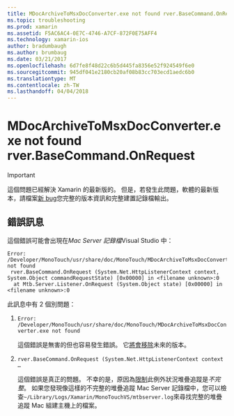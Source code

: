 ```yaml
---
title: MDocArchiveToMsxDocConverter.exe not found rver.BaseCommand.OnRequest
ms.topic: troubleshooting
ms.prod: xamarin
ms.assetid: F5AC6AC4-0E7C-4746-A7CF-872F0E75AFF4
ms.technology: xamarin-ios
author: bradumbaugh
ms.author: brumbaug
ms.date: 03/21/2017
ms.openlocfilehash: 6d7fe8f48d22c6b5d445fa8356e52f924549f6e0
ms.sourcegitcommit: 945df041e2180cb20af08b83cc703ecd1aedc6b0
ms.translationtype: MT
ms.contentlocale: zh-TW
ms.lasthandoff: 04/04/2018
---
```

# <a name="mdocarchivetomsxdocconverterexe-not-found-rverbasecommandonrequest"></a>MDocArchiveToMsxDocConverter.exe not found rver.BaseCommand.OnRequest

> [!IMPORTANT]
> 這個問題已經解決 Xamarin 的最新版的。 但是，若發生此問題，軟體的最新版本，請檔案[新 bug](~/cross-platform/troubleshooting/questions/howto-file-bug.md)您完整的版本資訊和完整建置記錄檔輸出。


## <a name="error-message"></a>錯誤訊息

這個錯誤可能會出現在*Mac Server 記錄檔*Visual Studio 中：

```
Error: /Developer/MonoTouch/usr/share/doc/MonoTouch/MDocArchiveToMsxDocConverter.exe not found
 rver.BaseCommand.OnRequest (System.Net.HttpListenerContext context, System.Object commandRequestState) [0x00000] in <filename unknown>:0
  at Mtb.Server.Listener.OnRequest (System.Object state) [0x00000] in <filename unknown>:0
```

此訊息中有 2 個別問題：

1.  `Error: /Developer/MonoTouch/usr/share/doc/MonoTouch/MDocArchiveToMsxDocConverter.exe not found`

    這個錯誤是無害的但也容易發生錯誤。 它[將會移除](https://bugzilla.xamarin.com/show_bug.cgi?id=21667)未來的版本。

2.  `rver.BaseCommand.OnRequest (System.Net.HttpListenerContext context …`

    這個錯誤是真正的問題。 不幸的是，原因為[限制](https://bugzilla.xamarin.com/show_bug.cgi?id=22080)此例外狀況堆疊追蹤是*不完整*。 如果您發現像這樣的不完整的堆疊追蹤 Mac Server 記錄檔中，您可以檢查`~/Library/Logs/Xamarin/MonoTouchVS/mtbserver.log`來尋找完整的堆疊追蹤 Mac 組建主機上的檔案。
